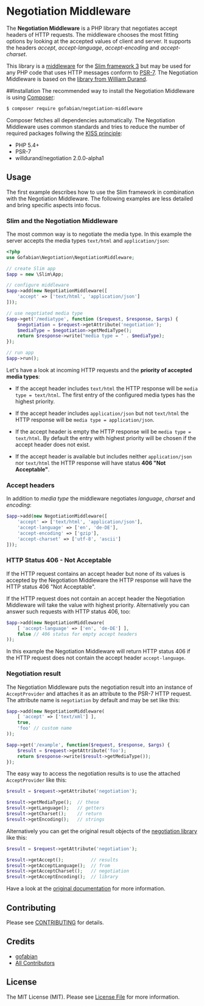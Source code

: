 # Negotiation Middleware

The **Negotiation Middleware** is a PHP library that negotiates accept headers of HTTP requests. The middleware chooses the most fitting options by looking at the accepted values of client and server. It supports the headers *accept*, *accept-language*, *accept-encoding* and *accept-charset*.

This library is a [middleware][] for the [Slim framework 3][slim] but may be used for any PHP code that uses HTTP messages conform to [PSR-7][psr7]. The Negotiation Middleware is based on the [library from William Durand][negotiation].

[middleware]: http://www.slimframework.com/docs/concepts/middleware.html "Concept of Slim middleware"
[slim]:         http://www.slimframework.com/               "Slim - a PHP micro framework"
[psr7]:        http://www.php-fig.org/psr/psr-7/             "PSR-7 - HTTP message interfaces"
[negotiation]:  https://github.com/willdurand/Negotiation   "Negotiation library by William Durand"

##Installation
The recommended way to install the Negotiation Middleware is using [Composer][composer]:

[composer]: https://getcomposer.org/  "Composer - Dependency Manager for PHP"

``` bash
$ composer require gofabian/negotiation-middleware
```

Composer fetches all dependencies automatically. The Negotiation Middleware uses common standards and tries to reduce the number of required packages follwing the [KISS principle][kiss]:

[kiss]: https://en.wikipedia.org/wiki/KISS_principle  "Keep it simple, stupid"

- PHP 5.4+
- PSR-7
- willdurand/negotiation 2.0.0-alpha1

## Usage
The first example describes how to use the Slim framework in combination with the Negotiation Middleware. The following examples are less detailed and bring specific aspects into focus.

### Slim and the Negotiation Middleware

The most common way is to negotiate the media type. In this example the server accepts the media types `text/html` and `application/json`:

``` php
<?php
use Gofabian\Negotiation\NegotiationMiddleware;

// create Slim app
$app = new \Slim\App;

// configure middleware
$app->add(new NegotiationMiddleware([
    'accept' => ['text/html', 'application/json']
]));

// use negotiated media type
$app->get('/mediatype', function ($request, $response, $args) {
    $negotiation = $request->getAttribute('negotiation');
    $mediaType = $negotiation->getMediaType();
    return $response->write("media type = " . $mediaType);
});

// run app
$app->run();
```
Let's have a look at incoming HTTP requests and the **priority of accepted media types**:

* If the accept header includes `text/html` the HTTP response will be `media type = text/html`. The first entry of the configured media types has the highest priority.

* If the accept header includes `application/json` but not `text/html` the HTTP response will be `media type = application/json`.

* If the accept header is empty the HTTP response will be `media type = text/html`. By default the entry with highest priority will be chosen if the accept header does not exist.

* If the accept header is available but includes neither `application/json` nor `text/html` the HTTP response will have status **406 "Not Acceptable"**.

### Accept headers

In addition to *media type* the middleware negotiates *language*, *charset* and *encoding*:

``` php
$app->add(new NegotiationMiddleware([
    'accept' => ['text/html', 'application/json'],
    'accept-language' => ['en', 'de-DE'],
    'accept-encoding' => ['gzip'],
    'accept-charset' => ['utf-8', 'ascii']
]));
```

### HTTP Status 406 - Not Acceptable

If the HTTP request contains an accept header but none of its values is accepted by the Negotiation Middleware the HTTP response will have the HTTP status 406 "Not Acceptable".

If the HTTP request does not contain an accept header the Negotiation Middleware will take the value with highest priority. Alternatively you can answer such requests with HTTP status 406, too:

```php
$app->add(new NegotiationMiddleware(
    [ 'accept-language' => ['en', 'de-DE'] ],
    false // 406 status for empty accept headers
));
```
In this example the Negotiation Middleware will return HTTP status 406 if the HTTP request does not contain the accept header `accept-language`.

### Negotiation result

The Negotiation Middleware puts the negotiation result into an instance of `AcceptProvider` and attaches it as an attribute to the PSR-7 HTTP request. The attribute name is `negotiation` by default and may be set like this:

```php
$app->add(new NegotiationMiddleware(
    [ 'accept' => ['text/xml'] ],
    true,
    'foo' // custom name
));

$app->get('/example', function($request, $response, $args) {
    $result = $request->getAttribute('foo');
    return $response->write($result->getMediaType());
});
```

The easy way to access the negotiation results is to use the attached `AcceptProvider` like this:

```php
$result = $request->getAttribute('negotiation');

$result->getMediaType();  // these
$result->getLanguage();   // getters
$result->getCharset();    // return
$result->getEncoding();   // strings
```

Alternatively you can get the original result objects of the [negotiation library][negotiation] like this:

```php
$result = $request->getAttribute('negotiation');

$result->getAccept();          // results
$result->getAcceptLanguage();  // from
$result->getAcceptCharset();   // negotiation
$result->getAcceptEncoding();  // library
```

Have a look at the [original documentation][negotiation-doc] for more information.

[negotiation-doc]: http://williamdurand.fr/Negotiation/#accept-classes "Documentation of the negotiation library by William Durand"

## Contributing

Please see [CONTRIBUTING](CONTRIBUTING.md) for details.


## Credits

- [gofabian][link-author]
- [All Contributors][link-contributors]

[link-author]: https://github.com/gofabian
[link-contributors]: ../../contributors

## License

The MIT License (MIT). Please see [License File][] for more information.

[License File]: LICENSE.md   "MIT License"
